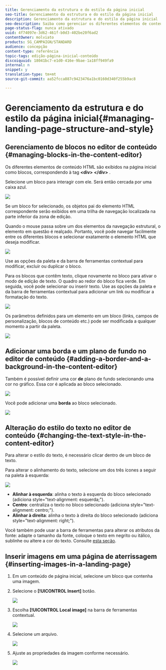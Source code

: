 ```yaml
---
title: Gerenciamento da estrutura e do estilo da página inicial
seo-title: Gerenciamento da estrutura e do estilo da página inicial
description: Gerenciamento da estrutura e do estilo da página inicial
seo-description: Saiba como gerenciar os diferentes elementos de conteúdo HTML e o estilo geral em uma página de aterrissagem.
page-status-flag: nunca ativado
uuid: 4f74097e-3d62-461f-b0d3-402be20f6ad2
contentOwner: molviato
products: SG_CAMPAIGN/STANDARD
audience: concepção
content-type: referência
topic-tags: edição-página-inicial-conteúdo
discoiquuid: 18041bc7-e1d0-416e-9bae-1a18ff949fa9
internal: n
snippet: y
translation-type: tm+mt
source-git-commit: aa52fcca887c9423476a1bc0160d340f255b9ac8

---
```



# Gerenciamento da estrutura e do estilo da página inicial{#managing-landing-page-structure-and-style}

## Gerenciamento de blocos no editor de conteúdo {#managing-blocks-in-the-content-editor}

Os diferentes elementos de conteúdo HTML são exibidos na página inicial como blocos, correspondendo à tag **&lt;div&gt;** **&lt;/div&gt;** .

Selecione um bloco para interagir com ele. Será então cercada por uma caixa azul.

![](assets/des_lp_content_1.png)

Se um bloco for selecionado, os objetos pai do elemento HTML correspondente serão exibidos em uma trilha de navegação localizada na parte inferior da zona de edição.

Quando o mouse passa sobre um dos elementos da navegação estrutural, o elemento em questão é realçado. Portanto, você pode navegar facilmente entre os diferentes blocos e selecionar exatamente o elemento HTML que deseja modificar.

![](assets/des_lp_content_2.png)

Use as opções da paleta e da barra de ferramentas contextual para modificar, excluir ou duplicar o bloco.

Para os blocos que contêm texto, clique novamente no bloco para ativar o modo de edição de texto. O quadro ao redor do bloco fica verde. Em seguida, você pode selecionar ou inserir texto. Use as opções da paleta e da barra de ferramentas contextual para adicionar um link ou modificar a formatação do texto.

![](assets/des_lp_content_3.png)

Os parâmetros definidos para um elemento em um bloco (links, campos de personalização, blocos de conteúdo etc.) pode ser modificada a qualquer momento a partir da paleta.

![](assets/des_lp_content_4.png)

## Adicionar uma borda e um plano de fundo no editor de conteúdo {#adding-a-border-and-a-background-in-the-content-editor}

Também é possível definir uma cor **de** plano de fundo selecionando uma cor no gráfico. Essa cor é aplicada ao bloco selecionado.

![](assets/des_lp_content_5.png)

Você pode adicionar uma **borda** ao bloco selecionado.

![](assets/des_lp_content_6.png)

## Alteração do estilo do texto no editor de conteúdo {#changing-the-text-style-in-the-content-editor}

Para alterar o estilo do texto, é necessário clicar dentro de um bloco de texto.

Para alterar o alinhamento do texto, selecione um dos três ícones a seguir na paleta à esquerda:

![](assets/des_lp_content_7.png)

* **Alinhar à esquerda**: alinha o texto à esquerda do bloco selecionado (adiciona style="text-alignment: esquerda;").
* **Centro**: centraliza o texto no bloco selecionado (adiciona style="text-alignment: centro;").
* **Alinhar à direita**: alinha o texto à direita do bloco selecionado (adiciona style="text-alignment: right;").

Você também pode usar a barra de ferramentas para alterar os atributos da fonte: adapte o tamanho da fonte, coloque o texto em negrito ou itálico, sublinhe ou altere a cor do texto. Consulte [esta seção](../../channels/using/landing-page-content-editor-interface.md#landing-page-editor-toolbar).

## Inserir imagens em uma página de aterrissagem {#inserting-images-in-a-landing-page}

1. Em um conteúdo de página inicial, selecione um bloco que contenha uma imagem.
1. Selecione o **[!UICONTROL Insert]** botão.

   ![](assets/des_insert_images_lp_1.png)

1. Escolha **[!UICONTROL Local image]** na barra de ferramentas contextual.

   ![](assets/des_insert_images_lp_2.png)

1. Selecione um arquivo.

   ![](assets/des_insert_images_lp_3.png)

1. Ajuste as propriedades da imagem conforme necessário.

   ![](assets/des_insert_images_lp_4.png)
